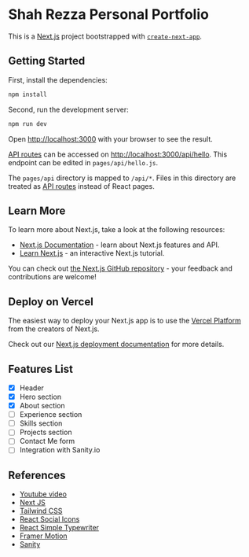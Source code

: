 # Shah Rezza Personal Portfolio

This is a [Next.js](https://nextjs.org/) project bootstrapped with [`create-next-app`](https://github.com/vercel/next.js/tree/canary/packages/create-next-app).

## Getting Started

First, install the dependencies:

```bash
npm install
```

Second, run the development server:

```bash
npm run dev
```

Open [http://localhost:3000](http://localhost:3000) with your browser to see the result.

[API routes](https://nextjs.org/docs/api-routes/introduction) can be accessed on [http://localhost:3000/api/hello](http://localhost:3000/api/hello). This endpoint can be edited in `pages/api/hello.js`.

The `pages/api` directory is mapped to `/api/*`. Files in this directory are treated as [API routes](https://nextjs.org/docs/api-routes/introduction) instead of React pages.

## Learn More

To learn more about Next.js, take a look at the following resources:

- [Next.js Documentation](https://nextjs.org/docs) - learn about Next.js features and API.
- [Learn Next.js](https://nextjs.org/learn) - an interactive Next.js tutorial.

You can check out [the Next.js GitHub repository](https://github.com/vercel/next.js/) - your feedback and contributions are welcome!

## Deploy on Vercel

The easiest way to deploy your Next.js app is to use the [Vercel Platform](https://vercel.com/new?utm_medium=default-template&filter=next.js&utm_source=create-next-app&utm_campaign=create-next-app-readme) from the creators of Next.js.

Check out our [Next.js deployment documentation](https://nextjs.org/docs/deployment) for more details.

## Features List

- [x] Header
- [x] Hero section
- [x] About section
- [ ] Experience section
- [ ] Skills section
- [ ] Projects section
- [ ] Contact Me form
- [ ] Integration with Sanity.io

## References

- [Youtube video](https://www.youtube.com/watch?v=urgi2iz9P6U)
- [Next JS](https://nextjs.org/)
- [Tailwind CSS](https://tailwindcss.com/docs/guides/nextjs)
- [React Social Icons](https://www.npmjs.com/package/react-social-icons)
- [React Simple Typewriter](https://www.npmjs.com/package/react-simple-typewriter)
- [Framer Motion](https://www.framer.com/docs/introduction/)
- [Sanity](https://www.sanity.io/sonny)
